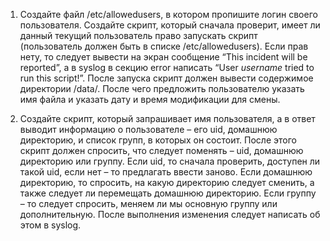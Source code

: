 1.  Создайте файл /etc/allowedusers, в котором пропишите логин своего пользователя. Создайте скрипт, который сначала проверит, имеет ли данный текущий пользователь право запускать скрипт (пользователь должен быть в списке /etc/allowedusers). Если прав нету, то следует вывести на экран сообщение “This incident will be reported”, а в syslog в секцию error написать “User _username_ tried to run this script!”. После запуска скрипт должен вывести содержимое директории /data/. После чего предложить пользователю указать имя файла и указать дату и время модификации для смены.

2. Создайте скрипт, который запрашивает имя пользователя, а в ответ выводит информацию о пользователе – его uid, домашнюю директорию, и список групп, в которых он состоит. После этого скрипт должен спросить, что следует поменять – uid, домашнюю директорию или группу. Если uid, то сначала проверить, доступен ли такой uid, если нет – то предлагать ввести заново. Если домашнюю директорию, то спросить, на какую директорию следует сменить, а также следует ли перемещать домашнюю директорию. Если группу – то следует спросить, меняем ли мы основную группу или дополнительную. После выполнения изменения следует написать об этом в syslog.